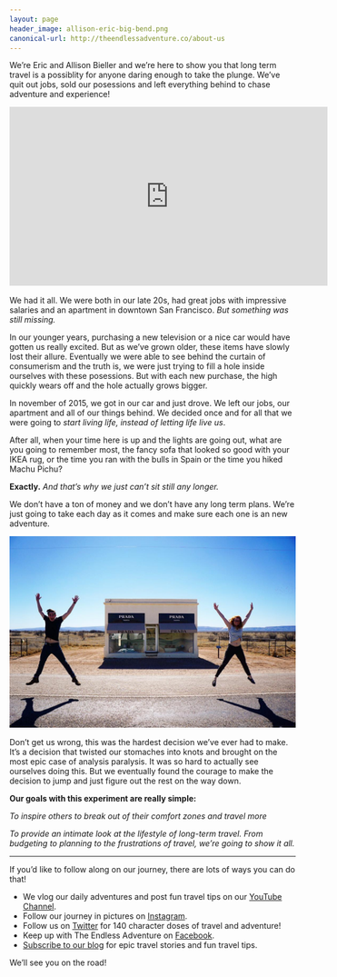 ```yaml
---
layout: page
header_image: allison-eric-big-bend.png
canonical-url: http://theendlessadventure.co/about-us
---
```


We’re Eric and Allison Bieller and we’re here to show you that long term travel is a possiblity for anyone daring enough to take the plunge. We’ve quit out jobs, sold our posessions and left everything behind to chase adventure and experience!

<iframe width="560" height="315" src="https://www.youtube.com/embed/Qm7a1IA7oQ8" frameborder="0" allowfullscreen></iframe>

We had it all. We were both in our late 20s, had great jobs with impressive salaries and an apartment in downtown San Francisco. *But something was still missing.*

In our younger years, purchasing a new television or a nice car would have gotten us really excited. But as we’ve grown older, these items have slowly lost their allure. Eventually we were able to see behind the curtain of consumerism and the truth is, we were just trying to fill a hole inside ourselves with these posessions. But with each new purchase, the high quickly wears off and the hole actually grows bigger.

In november of 2015, we got in our car and just drove. We left our jobs, our apartment and all of our things behind. We decided once and for all that we were going to *start living life, instead of letting life live us*.

After all, when your time here is up and the lights are going out, what are you going to remember most, the fancy sofa that looked so good with your IKEA rug, or the time you ran with the bulls in Spain or the time you hiked Machu Pichu?

**Exactly.** *And that’s why we just can’t sit still any longer.*

We don’t have a ton of money and we don’t have any long term plans. We’re just going to take each day as it comes and make sure each one is an new adventure.

![prada marfa](/images/uploads/prada-marfa.jpg)

Don’t get us wrong, this was the hardest decision we’ve ever had to make. It’s a decision that twisted our stomaches into knots and brought on the most epic case of analysis paralysis. It was so hard to actually see ourselves doing this. But we eventually found the courage to make the decision to jump and just figure out the rest on the way down.

**Our goals with this experiment are really simple:**

*To inspire others to break out of their comfort zones and travel more*

*To provide an intimate look at the lifestyle of long-term travel. From budgeting to planning to the frustrations of travel, we’re going to show it all.*

----

If you’d like to follow along on our journey, there are lots of ways you can do that!

- We vlog our daily adventures and post fun travel tips on our [YouTube Channel](https://www.youtube.com/c/TheEndlessAdventure?sub_confirmation=1).
- Follow our journey in pictures on [Instagram](http://instagram.com/theendlessadventure/).
- Follow us on [Twitter](https://twitter.com/The_Endless_A) for 140 character doses of travel and adventure!
- Keep up with The Endless Adventure on [Facebook](https://www.facebook.com/TheEndlessAdventurers/).
- [Subscribe to our blog](http://conversational.us6.list-manage.com/subscribe?u=f210e827b5997f97a4c359077&id=cbb27cac9e) for epic travel stories and fun travel tips.

We’ll see you on the road!

